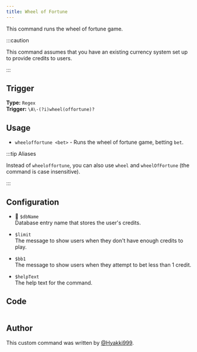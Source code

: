 ```yaml
---
title: Wheel of Fortune
---
```


This command runs the wheel of fortune game.

:::caution

This command assumes that you have an existing currency system set up to provide credits to users.

:::

## Trigger

**Type:** `Regex`<br />
**Trigger:** `\A\-(?i)wheel(offortune)?`

## Usage

- `wheeloffortune <bet>` - Runs the wheel of fortune game, betting `bet`.

:::tip Aliases

Instead of `wheeloffortune`, you can also use `wheel` and `wheelOfFortune` (the command is case insensitive).

:::

## Configuration

- 📌 `$dbName`<br />
  Database entry name that stores the user's credits.

- `$limit`<br />
  The message to show users when they don't have enough credits to play.

- `$bb1`<br />
  The message to show users when they attempt to bet less than 1 credit.

- `$helpText`<br />
  The help text for the command.

## Code

```go file=../../../src/fun/wheel_of_fortune.go.tmpl

```

## Author

This custom command was written by [@Hyakki999](https://github.com/Hyakki999).
